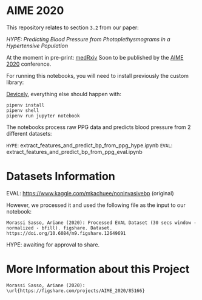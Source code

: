 # AIME 2020

This repository relates to section `3.2` from our paper:

*HYPE: Predicting Blood Pressure from Photoplethysmograms in a Hypertensive Population*

At the moment in pre-print: [medRxiv](https://www.medrxiv.org/content/10.1101/2020.05.27.20107243v1) Soon to be published by the [AIME 2020](http://aime20.aimedicine.info/i) conference.

For running this notebooks, you will need to install previously the custom library: 

[Devicely](https://github.com/hpi-dhc/devicely), everything else should happen with:
```
pipenv install
pipenv shell
pipenv run jupyter notebook
```

The notebooks process raw PPG data and predicts blood pressure from 2 different datasets:

`HYPE`: extract_features_and_predict_bp_from_ppg_hype.ipynb
`EVAL`: extract_features_and_predict_bp_from_ppg_eval.ipynb

# Datasets Information

EVAL: https://www.kaggle.com/mkachuee/noninvasivebp (original)

However, we processed it and used the following file as the input to our notebook:
```
Morassi Sasso, Ariane (2020): Processed EVAL Dataset (30 secs window - normalized - bfill). figshare. Dataset. https://doi.org/10.6084/m9.figshare.12649691
```

HYPE: awaiting for approval to share.

# More Information about this Project

```
Morassi Sasso, Ariane (2020): \url{https://figshare.com/projects/AIME_2020/85166}
```
